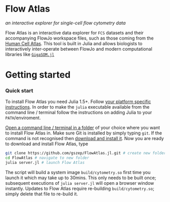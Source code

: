 # Flow Atlas

_an interactive explorer for single-cell flow cytometry data_

Flow Atlas is an interactive data explorer for `FCS` datasets and their accompanying FlowJo workspace files, such as those coming from the [Human Cell Atlas](https://humancellatlas.org). This tool is built in Julia and allows biologists to interactively inter-operate between FlowJo and modern computational libraries like [`GigaSOM.jl`](https://github.com/LCSB-BioCore/GigaSOM.jl)

# Getting started

### Quick start

To install Flow Atlas you need Julia 1.5+. Follow [your platform specific instructions](https://julialang.org/downloads/platform/). In order to make the `julia` executable available from the command line / terminal follow the instructions on adding Julia to your `PATH`/enviroment.

[Open a command line / terminal in a folder](https://www.groovypost.com/howto/open-command-window-terminal-window-specific-folder-windows-mac-linux) of your choice where you want to install Flow Atlas in. Make sure Git is installed by simply typing `git`. If the command is not recognised then [download and install it](https://git-scm.com/downloads). Now you are ready to download and install Flow Atlas, type

```bash
git clone https://github.com/gszep/FlowAtlas.jl.git # create new folder and download
cd FlowAtlas # navigate to new folder
julia server.jl # launch Flow Atlas
```
The script will build a system image `build/cytometry.so` first time you launch it which may take up to 30mins. This only needs to be built once; subsequent executions of `julia server.jl` will open a browser window instantly. Updates to Flow Atlas require re-building `build/cytometry.so`; simply delete that file to re-build it.
